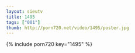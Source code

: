 ```yaml
--- 
layout: sieutv
title: 1495
tags: ["001"]
thumb: http://porn720.net/video/1495/poster.jpg
---
```

{% include porn720 key="1495" %} 
